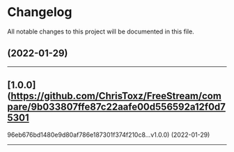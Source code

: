 <!--- BEGIN HEADER -->
# Changelog

All notable changes to this project will be documented in this file.
<!--- END HEADER -->

## [](https://github.com/ChrisToxz/FreeStream/compare/...v) (2022-01-29)

---

## [1.0.0](https://github.com/ChrisToxz/FreeStream/compare/9b033807ffe87c22aafe00d556592a12f0d75301
96eb676bd1480e9d80af786e187301f374f210c8...v1.0.0) (2022-01-29)

---

